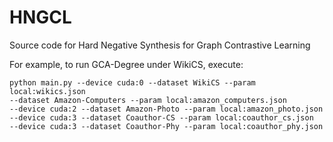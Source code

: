 # HNGCL

Source code for Hard Negative Synthesis for Graph Contrastive Learning

For example, to run GCA-Degree under WikiCS, execute:

    python main.py --device cuda:0 --dataset WikiCS --param local:wikics.json
    --dataset Amazon-Computers --param local:amazon_computers.json
    --device cuda:2 --dataset Amazon-Photo --param local:amazon_photo.json
    --device cuda:3 --dataset Coauthor-CS --param local:coauthor_cs.json
    --device cuda:3 --dataset Coauthor-Phy --param local:coauthor_phy.json


